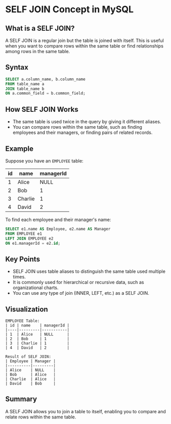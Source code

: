# SELF JOIN Concept in MySQL

## What is a SELF JOIN?

A SELF JOIN is a regular join but the table is joined with itself. This is useful when you want to compare rows within the same table or find relationships among rows in the same table.

## Syntax

```sql
SELECT a.column_name, b.column_name
FROM table_name a
JOIN table_name b
ON a.common_field = b.common_field;
```

## How SELF JOIN Works

- The same table is used twice in the query by giving it different aliases.
- You can compare rows within the same table, such as finding employees and their managers, or finding pairs of related records.

## Example

Suppose you have an `EMPLOYEE` table:

| id | name    | managerId |
|----|---------|-----------|
| 1  | Alice   | NULL      |
| 2  | Bob     | 1         |
| 3  | Charlie | 1         |
| 4  | David   | 2         |

To find each employee and their manager's name:

```sql
SELECT e1.name AS Employee, e2.name AS Manager
FROM EMPLOYEE e1
LEFT JOIN EMPLOYEE e2
ON e1.managerId = e2.id;
```

## Key Points

- SELF JOIN uses table aliases to distinguish the same table used multiple times.
- It is commonly used for hierarchical or recursive data, such as organizational charts.
- You can use any type of join (INNER, LEFT, etc.) as a SELF JOIN.

## Visualization

```
EMPLOYEE Table:
| id | name    | managerId |
|----|---------|-----------|
| 1  | Alice   | NULL      |
| 2  | Bob     | 1         |
| 3  | Charlie | 1         |
| 4  | David   | 2         |

Result of SELF JOIN:
| Employee | Manager |
|----------|---------|
| Alice    | NULL    |
| Bob      | Alice   |
| Charlie  | Alice   |
| David    | Bob     |
```

## Summary

A SELF JOIN allows you to join a table to itself, enabling you to compare and relate rows within the same table.
